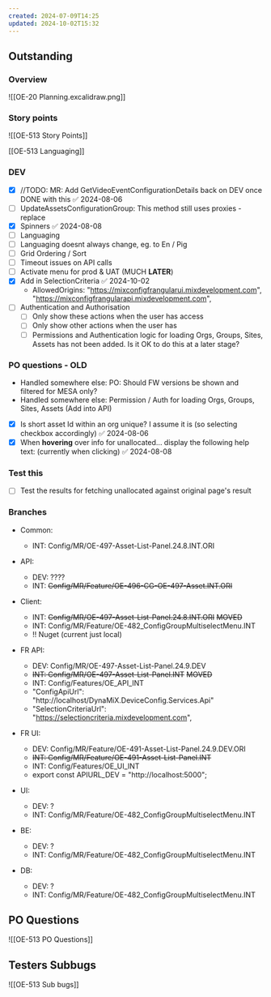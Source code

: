```yaml
---
created: 2024-07-09T14:25
updated: 2024-10-02T15:32
---
```

## Outstanding

### Overview

![[OE-20 Planning.excalidraw.png]]


### Story points

![[OE-513 Story Points]]


[[OE-513 Languaging]]

### DEV

- [x] //TODO: MR: Add GetVideoEventConfigurationDetails back on DEV once DONE with this ✅ 2024-08-06
- [ ] UpdateAssetsConfigurationGroup: This method still uses proxies - replace
- [x] Spinners ✅ 2024-08-08
- [ ] Languaging
- [ ] Languaging doesnt always change, eg. to En / Pig
- [ ] Grid Ordering / Sort
- [ ] Timeout issues on API calls
- [ ] Activate menu for prod & UAT (MUCH **LATER**)
- [x] Add in SelectionCriteria ✅ 2024-10-02
	- AllowedOrigins: "https://mixconfigfrangularui.mixdevelopment.com", "https://mixconfigfrangularapi.mixdevelopment.com",
- [ ] Authentication and Authorisation
	- [ ] Only show these actions when the user has access
	- [ ] Only show other actions when the user has 
	- [ ] Permissions and Authentication logic for loading Orgs, Groups, Sites, Assets has not been added. Is it OK to do this at a later stage?

### PO questions - OLD

- Handled somewhere else: PO: Should FW versions be shown and filtered for MESA only?
- Handled somewhere else: Permission / Auth for loading Orgs, Groups, Sites, Assets (Add into API)
- [x] Is short asset Id within an org unique? I assume it is (so selecting checkbox accordingly) ✅ 2024-08-06
- [x] When **hovering** over info for unallocated... display the following help text:  (currently when clicking) ✅ 2024-08-08

### Test this

- [ ] Test the results for fetching unallocated against original page's result


### Branches

- Common:
	- INT: Config/MR/OE-497-Asset-List-Panel.24.8.INT.ORI
- API: 
	- DEV: ????
	- INT: ~~Config/MR/Feature/OE-496-CG-OE-497-Asset.INT.ORI~~
- Client:
	- INT: ~~Config/MR/OE-497-Asset-List-Panel.24.8.INT.ORI~~ ~~MOVED~~
	- INT: Config/MR/Feature/OE-482_ConfigGroupMultiselectMenu.INT
	- !! Nuget (current just local)
- FR API:
	- DEV: Config/MR/OE-497-Asset-List-Panel.24.9.DEV
	- ~~INT: Config/MR/OE-497-Asset-List-Panel.INT~~ ~~MOVED~~
	- INT: Config/Features/OE_API_INT
	- "ConfigApiUrl": "http://localhost/DynaMiX.DeviceConfig.Services.Api"
	- "SelectionCriteriaUrl": "https://selectioncriteria.mixdevelopment.com",
- FR UI:
	- DEV: Config/MR/Feature/OE-491-Asset-List-Panel.24.9.DEV.ORI
	- ~~INT: Config/MR/Feature/OE-491-Asset-List-Panel.INT~~
	- INT: Config/Features/OE_UI_INT
	- export const APIURL_DEV = "http://localhost:5000";

- UI:
	- DEV: ?
	- INT: Config/MR/Feature/OE-482_ConfigGroupMultiselectMenu.INT
- BE:
	- DEV: ?
	- INT: Config/MR/Feature/OE-482_ConfigGroupMultiselectMenu.INT
- DB:
	- DEV: ?
	- INT: Config/MR/Feature/OE-482_ConfigGroupMultiselectMenu.INT

## PO Questions

![[OE-513 PO Questions]]

## Testers Subbugs

![[OE-513 Sub bugs]]

